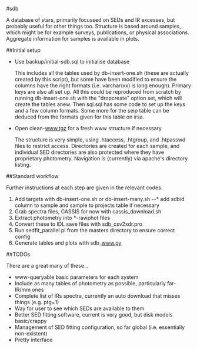 #sdb

A database of stars, primarily focussed on SEDs and IR excesses, but probably useful for
other things too. Structure is based around samples, which might be for example surveys,
publications, or physical associations. Aggregate information for samples is available in
plots.

##Initial setup

* Use backup/initial-sdb.sql to initialise database

   This includes all the tables used by db-insert-one.sh (these are actually created by
   this script), but some have been modified to ensure the columns have the right formats
   (i.e. varchar(xx) is long enough). Primary keys are also all set up. All this could be
   reproduced from scratch by running db-insert-one.sh with the "dropcreate" option set,
   which will create the tables anew. Then sql.sql has some code to set up the keys and a
   few column formats. Some more for the seip table can be deduced from the formats given
   for this table on irsa.

* Open clean-www.tgz for a fresh www structure if necessary

   The structure is very simple, using .htaccess, .htgroup, and .htpasswd files to
   restrict access. Directories are created for each sample, and individual SED
   directories are also protected where they have proprietary photometry. Navigation is
   (currently) via apache's directory listing.

##Standard workflow

Further instructions at each step are given in the relevant codes.

1. Add targets with db-insert-one.sh or db-insert-many.sh
--* add sdbid column to sample and sample to projects table if necessary
2. Grab spectra files, CASSIS for now with cassis_download.sh
3. Extract photometry into *-rawphot files
4. Convert these to IDL save files with sdb_csv2xdr.pro
5. Run sedfit_parallel.pl from the masters directory to ensure correct config
6. Generate tables and plots with sdb_www.py

##TODOs

There are a great many of these...

* www-queryable basic parameters for each system
* Include as many tables of photometry as possible, particularly far-IR/mm ones
* Complete list of IRs spectra, currently an auto download that misses things (e.g. ptg=1)
* Way for user to see which SEDs are available to them
* Better SED fitting software, current is very good, but disk models basic/crappy
* Management of SED fitting configuration, so far global (i.e. essentially non-existent)
* Pretty interface
